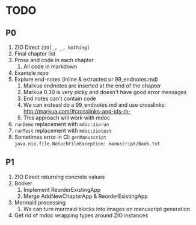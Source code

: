 # TODO

## P0
1. ZIO Direct `ZIO[_, _, Nothing]`
1. Final chapter list
1. Prose and code in each chapter
    1. All code in markdown
1. Example repo
1. Explore end-notes (inline & extracted or 99_endnotes.md)
    1. Markua endnotes are inserted at the end of the chapter
    1. Markua 0.30 is very picky and doesn't have good error messages
    1. End notes can't contain code
    1. We can instead do a 99_endnotes.md and use crosslinks: http://markua.com/#crosslinks-and-ids-m-
    1. This approach will work with mdoc
1. `runDemo` replacement with `mdoc:ziorun`
1. `runTest` replacement with `mdoc:ziotest`
1. Sometimes error in CI: `genManuscript` `java.nio.file.NoSuchFileException: manuscript/Book.txt`

## P1
1. ZIO Direct returning concrete values
1. Booker
    1. Implement ReorderExistingApp
    1. Merge AddNewChapterApp & ReorderExistingApp
1. Mermaid processing
    1. We can turn mermaid blocks into images on manuscript generation
1. Get rid of mdoc wrapping types around ZIO instances

